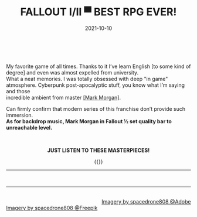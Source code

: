 ﻿---
title: FALLOUT I/II ▀ BEST RPG EVER!
description: 108%
date: 2021-10-10
thumbnail: "img/fallout.png"
categories:
  - "Art"
  - "Games"
  - "Music"
  - "Reviews"
  - "Vintage"

tags:
  - "Gems"
  - "Cyberpunk"
  - "Fallout"
  - "Mark"
  - "Morgan"
weight: 1
---

<br>

My favorite game of all times. Thanks to it I’ve learn English [to some kind of degree] and even was almost expelled from university. 
<br>
What a neat memories. I was totally obsessed with deep "in game" atmosphere. Cyberpunk post-apocalyptic stuff, you know what I’m saying and those 
<br>
incredible ambient from master [[Mark Morgan]](https://en.wikipedia.org/wiki/Mark_Morgan_(composer)).
<br> 
<p>Can firmly confirm that modern series of this franchise don’t provide such immersion. 
<br>
<b>As for backdrop music, Mark Morgan in Fallout ½ set quality bar to unreachable level.</b></p> 
<br>
<div align="center">

**JUST LISTEN TO THESE MASTERPIECES!**

{{<youtube _cLRP-QQxn4>}}
<hr>

</div>

<br>

<hr>

<div class="demo_line_two_stock_links">

<p style="text-align:right; margin-bottom: 0;">
<br>
<a href="https://stock.adobe.com/contributor/204789995/spacedrone808" target="_blank">Imagery by spacedrone808 @Adobe </a></p>
<a href="https://www.freepik.com/author/spacedrone808" target="_blank">Imagery by spacedrone808 @Freepik </a></p>

</div>